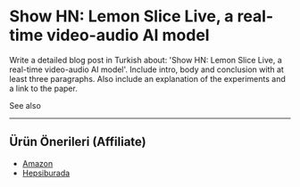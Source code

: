 # Show HN: Lemon Slice Live, a real-time video-audio AI model

Write a detailed blog post in Turkish about: 'Show HN: Lemon Slice Live, a real-time video-audio AI model'. Include intro, body and conclusion with at least three paragraphs. Also include an explanation of the experiments and a link to the paper.

See also

---
## Ürün Önerileri (Affiliate)
- [Amazon](https://www.amazon.com/dp/?tag=YOUR_AMAZON_TAG)
- [Hepsiburada](https://www.hepsiburada.com/?tag=YOUR_HEPSIBURADA_TAG)
